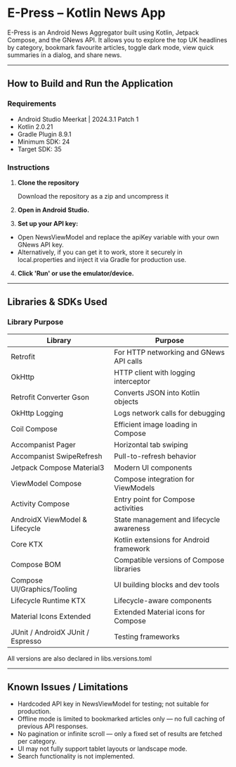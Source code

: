 # E-Press – Kotlin News App

E-Press is an Android News Aggregator built using Kotlin, Jetpack Compose, and the GNews API. It allows you to explore the top UK headlines by category, bookmark favourite articles, toggle dark mode, view quick summaries in a dialog, and share news.

---

## How to Build and Run the Application

### Requirements
- Android Studio Meerkat | 2024.3.1 Patch 1
- Kotlin 2.0.21
- Gradle Plugin 8.9.1
- Minimum SDK: 24
- Target SDK: 35

### Instructions

1. **Clone the repository**

   Download the repository as a zip and uncompress it

3. **Open in Android Studio.**

4. **Set up your API key:**
- Open NewsViewModel and replace the apiKey variable with your own GNews API key.
- Alternatively, if you can get it to work, store it securely in local.properties and inject it via Gradle for production use.

4. **Click 'Run' or use the emulator/device.**

---

## Libraries & SDKs Used

### Library	Purpose
| Library                                 | Purpose                                   |
|-----------------------------------------|-------------------------------------------|
| Retrofit                                | For HTTP networking and GNews API calls   |
| OkHttp                                  | HTTP client with logging interceptor      |
| Retrofit Converter Gson                 | Converts JSON into Kotlin objects         |
| OkHttp Logging                          | Logs network calls for debugging          |
| Coil Compose                            | Efficient image loading in Compose        |
| Accompanist Pager                       | Horizontal tab swiping                    |
| Accompanist SwipeRefresh                | Pull-to-refresh behavior                  |
| Jetpack Compose Material3               | Modern UI components                      |
| ViewModel Compose                       | Compose integration for ViewModels        |
| Activity Compose                        | Entry point for Compose activities        |
| AndroidX ViewModel & Lifecycle          | State management and lifecycle awareness  |
| Core KTX                                | Kotlin extensions for Android framework   |
| Compose BOM                             | Compatible versions of Compose libraries  |
| Compose UI/Graphics/Tooling             | UI building blocks and dev tools          |
| Lifecycle Runtime KTX                   | Lifecycle-aware components                |
| Material Icons Extended                 | Extended Material icons for Compose       |
| JUnit / AndroidX JUnit / Espresso       | Testing frameworks                        |

All versions are also declared in libs.versions.toml

---

## Known Issues / Limitations
- Hardcoded API key in NewsViewModel for testing; not suitable for production.
- Offline mode is limited to bookmarked articles only — no full caching of previous API responses.
- No pagination or infinite scroll — only a fixed set of results are fetched per category.
- UI may not fully support tablet layouts or landscape mode.
- Search functionality is not implemented.
